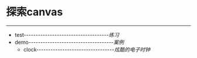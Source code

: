 # 探索canvas

---

* test------------------------------------*练习* 
* demo------------------------------------*案例* 
  + clock---------------------------------*炫酷的电子时钟* 